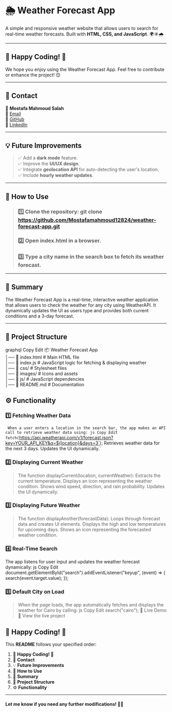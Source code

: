 # 🌦️ Weather Forecast App  

A simple and responsive weather website that allows users to search for real-time weather forecasts. Built with **HTML, CSS, and JavaScript**. 🌍☀️🌧️  

---

## 🎯 Happy Coding! 🚀  

We hope you enjoy using the Weather Forecast App. Feel free to contribute or enhance the project! 😊  

---

## 📧 Contact  

👤 **Mostafa Mahmoud Salah**  
📧 [Email](mm4581@fayoum.edu.eg)  
🔗 [GitHub](https://github.com/Mostafamahmoud12824)  
🔗 [LinkedIn](https://www.linkedin.com/in/mostafa-mahmoud-salah-1234567d89/)  

---

## 💡 Future Improvements  

>✅ Add a **dark mode** feature.  
>✅ Improve the **UI/UX design**.  
>✅ Integrate **geolocation API** for auto-detecting the user's location.  
>✅ Include **hourly weather updates**.  

---

## 📜 How to Use  

>### 1️⃣ Clone the repository:  git clone https://github.com/Mostafamahmoud12824/weather-forecast-app.git
>### 2️⃣ Open index.html in a browser.
>### 3️⃣ Type a city name in the search box to fetch its weather forecast.

---

## 📌 Summary
The Weather Forecast App is a real-time, interactive weather application that allows users to check the weather for any city using WeatherAPI. It dynamically updates the UI as users type and provides both current conditions and a 3-day forecast.

----

## 📂 Project Structure
graphql
Copy
Edit
📦 Weather Forecast App  
│── 📄 index.html          # Main HTML file  
│── 📄 index.js            # JavaScript logic for fetching & displaying weather  
│── 📂 css/                # Stylesheet files  
│── 📂 images/             # Icons and assets  
│── 📂 js/                 # JavaScript dependencies  
│── 📄 README.md           # Documentation


## ⚙️ Functionality
###  1️⃣ Fetching Weather Data
` When a user enters a location in the search bar, the app makes an API call to retrieve weather data using:
js
Copy
Edit
fetch(`https://api.weatherapi.com/v1/forecast.json?key=YOUR_API_KEY&q=${location}&days=3`);
Retrieves weather data for the next 3 days.
Updates the UI dynamically.`

### 2️⃣ Displaying Current Weather
> The function displayCurrent(location, currentWeather):
> Extracts the current temperature.
> Displays an icon representing the weather condition.
> Shows wind speed, direction, and rain probability.
> Updates the UI dynamically.

### 3️⃣ Displaying Future Weather
> The function displayAnother(forecastData):
> Loops through forecast data and creates UI elements.
> Displays the high and low temperatures for upcoming days.
> Shows an icon representing the forecasted weather condition.

### 4️⃣ Real-Time Search
The app listens for user input and updates the weather forecast dynamically:
js
Copy
Edit
document.getElementById("search").addEventListener("keyup", (event) => {
    search(event.target.value);
});

### 5️⃣ Default City on Load
> When the page loads, the app automatically fetches and displays the weather for Cairo by calling:
> js
> Copy
> Edit
> search("cairo");
> 🔗 Live Demo
> 🚀 View the live project

## 🎯 Happy Coding! 🚀
This **README** follows your specified order:  
1. 🎯 **Happy Coding! 🚀**  
2. 📧 **Contact**  
3. 💡 **Future Improvements**  
4. 📜 **How to Use**  
5. 📌 **Summary**  
6. 📂 **Project Structure**  
7. ⚙ **Functionality**  

****
 ####  Let me know if you need **any further modifications**! 🚀😊 








